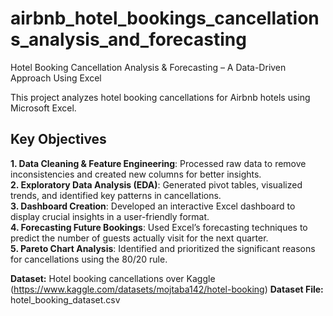 # airbnb_hotel_bookings_cancellations_analysis_and_forecasting
Hotel Booking Cancellation Analysis & Forecasting – A Data-Driven Approach Using Excel

This project analyzes hotel booking cancellations for Airbnb hotels using Microsoft Excel.

## **Key Objectives**
**1. Data Cleaning & Feature Engineering**: Processed raw data to remove inconsistencies and created new columns for better insights.  
**2. Exploratory Data Analysis (EDA)**: Generated pivot tables, visualized trends, and identified key patterns in cancellations.  
**3. Dashboard Creation**: Developed an interactive Excel dashboard to display crucial insights in a user-friendly format.  
**4. Forecasting Future Bookings**: Used Excel’s forecasting techniques to predict the number of guests actually visit for the next quarter.  
**5. Pareto Chart Analysis**: Identified and prioritized the significant reasons for cancellations using the 80/20 rule.  

**Dataset:** Hotel booking cancellations over Kaggle (https://www.kaggle.com/datasets/mojtaba142/hotel-booking)
**Dataset File:** hotel_booking_dataset.csv
